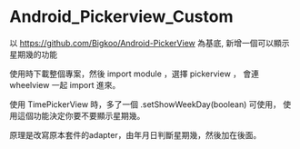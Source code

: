# Android_Pickerview_Custom
以 https://github.com/Bigkoo/Android-PickerView 為基底, 新增一個可以顯示星期幾的功能

使用時下載整個專案，然後 import module ，選擇 pickerview ， 會連 wheelview 一起 import 進來。

使用 TimePickerView 時，多了一個 .setShowWeekDay(boolean) 可使用，
使用這個功能決定你要不要顯示星期幾。


原理是改寫原本套件的adapter，由年月日判斷星期幾，然後加在後面。

